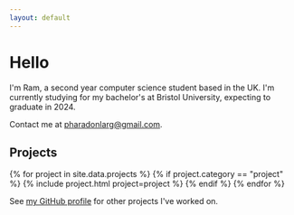 ```yaml
---
layout: default
---
```


# Hello

I'm Ram, a second year computer science student based in the UK. I'm currently studying for my bachelor's at Bristol University, expecting to graduate in 2024.

Contact me at <pharadonlarg@gmail.com>.

## Projects

{% for project in site.data.projects %}
{% if project.category == "project" %}
{% include project.html project=project %}
{% endif %}
{% endfor %}


See [my GitHub profile](http://github.com/rlarg) for other projects I've worked on.